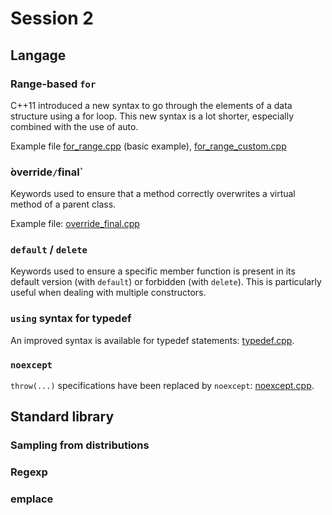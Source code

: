 # Session 2


## Langage

### Range-based `for`

C++11 introduced a new syntax to go through the elements of a data structure using a for loop.
This new syntax is a lot shorter, especially combined with the use of auto.

Example file [for_range.cpp](for_range.cpp) (basic example), [for_range_custom.cpp](for_range_custom.cpp)


### ̀override` / `final`
Keywords used to ensure that a method correctly overwrites a virtual method of a parent class.

Example file: [override_final.cpp](override_final.cpp)


### `default` / `delete`
Keywords used to ensure a specific member function is present in its default version (with `default`) or forbidden (with `delete`).
This is particularly useful when dealing with multiple constructors.


### `using` syntax for typedef
An improved syntax is available for typedef statements: [typedef.cpp](typedef.cpp).


### `noexcept`
`throw(...)` specifications have been replaced by `noexcept`: [noexcept.cpp](noexcept.cpp).


## Standard library

### Sampling from distributions

### Regexp

### emplace
